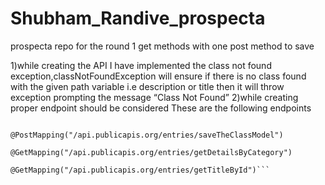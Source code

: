 # Shubham_Randive_prospecta
prospecta repo for the round 1 get methods with one post method to save

1)while creating the API I have implemented the class not found exception,classNotFoundException will ensure if there is no class found with the given path variable i.e description or title then it will throw exception prompting the message “Class Not Found”
2)while creating proper endpoint should be considered
These are the following endpoints

```@GetMapping("/api.publicapis.org/entries/getAllEntries")

@PostMapping("/api.publicapis.org/entries/saveTheClassModel")

@GetMapping("/api.publicapis.org/entries/getDetailsByCategory")

@GetMapping("/api.publicapis.org/entries/getTitleById")```
